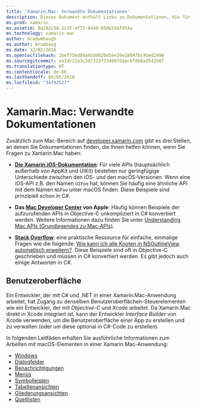 ```yaml
---
title: 'Xamarin.Mac: Verwandte Dokumentationen'
description: Dieses Dokument enthält Links zu Dokumentationen, die für Xamarin.Mac-Entwickler relevant sind, z.B. zur Xamarin.iOS-Dokumentation, zum Mac Developer Center von Apple sowie zu verschiedenen Leitfäden, in denen das Erstellen von Benutzeroberflächen mit Xamarin.Mac beschrieben wird.
ms.prod: xamarin
ms.assetid: 0a282c58-1c37-4f73-8440-85de2daf454a
ms.technology: xamarin-mac
author: bradumbaugh
ms.author: brumbaug
ms.date: 12/02/2016
ms.openlocfilehash: 1bef756d89a92d082bd5ee29e18047bc4bed2498
ms.sourcegitcommit: ea1dc12a3c2d7322f234997daacbfdb6ad542507
ms.translationtype: HT
ms.contentlocale: de-DE
ms.lasthandoff: 06/05/2018
ms.locfileid: "34792527"
---
```

# <a name="xamarinmac--related-documentation"></a>Xamarin.Mac: Verwandte Dokumentationen

Zusätzlich zum Mac-Bereich auf [developer.xamarin.com](~/mac/get-started/index.md) gibt es drei Stellen, an denen Sie Dokumentationen finden, die Ihnen helfen können, wenn Sie Fragen zu Xamarin.Mac haben:

- [**Die Xamarin.iOS-Dokumentation**](~/ios/get-started/index.md): Für viele APIs (hauptsächlich außerhalb von AppKit und UIKit) bestehen nur geringfügige Unterschiede zwischen den iOS- und den macOS-Versionen. Wenn eine iOS-API z.B. den Namen `UIFoo` hat, können Sie häufig eine ähnliche API mit dem Namen `NSFoo` unter macOS finden. Diese Beispiele sind prinzipiell schon in C#.

- **Das [Mac Developer Center](https://developer.apple.com/devcenter/mac/) von Apple**: Häufig können Beispiele der aufzurufenden APIs in Objective-C unkompliziert in C# konvertiert werden. Weitere Informationen dazu finden Sie unter [Understanding Mac APIs (Grundlegendes zu Mac-APIs)](~/mac/app-fundamentals/mac-apis.md).

- [**Stack Overflow**](http://stackoverflow.com/): eine praktische Ressource für einfache, einmalige Fragen wie die folgende: [Wie kann ich alle Knoten in NSOutlineView automatisch erweitern?](http://stackoverflow.com/questions/519751/nsoutlineview-auto-expand-all-nodes). Diese Beispiele sind oft in Objective-C geschrieben und müssen in C# konvertiert werden. Es gibt jedoch auch einige Antworten in C#.

## <a name="user-interface"></a>Benutzeroberfläche

Ein Entwickler, der mit C# und .NET in einer Xamarin.Mac-Anwendung arbeitet, hat Zugang zu denselben Benutzeroberflächen-Steuerelementen wie ein Entwickler, der mit *Objective-C* und *Xcode* arbeitet. Da Xamarin.Mac direkt in Xcode integriert ist, kann der Entwickler _Interface Builder_ von Xcode verwenden, um die Benutzeroberfläche einer App zu erstellen und zu verwalten (oder um diese optional in C#-Code zu erstellen).

In folgenden Leitfäden erhalten Sie ausführliche Informationen zum Arbeiten mit macOS-Elementen in einer Xamarin.Mac-Anwendung:

- [Windows](~/mac/user-interface/window.md)
- [Dialogfelder](~/mac/user-interface/dialog.md)
- [Benachrichtigungen](~/mac/user-interface/alert.md)
- [Menüs](~/mac/user-interface/menu.md)
- [Symbolleisten](~/mac/user-interface/toolbar.md)
- [Tabellenansichten](~/mac/user-interface/table-view.md)
- [Gliederungsansichten](~/mac/user-interface/outline-view.md)
- [Quelllisten](~/mac/user-interface/source-list.md)
